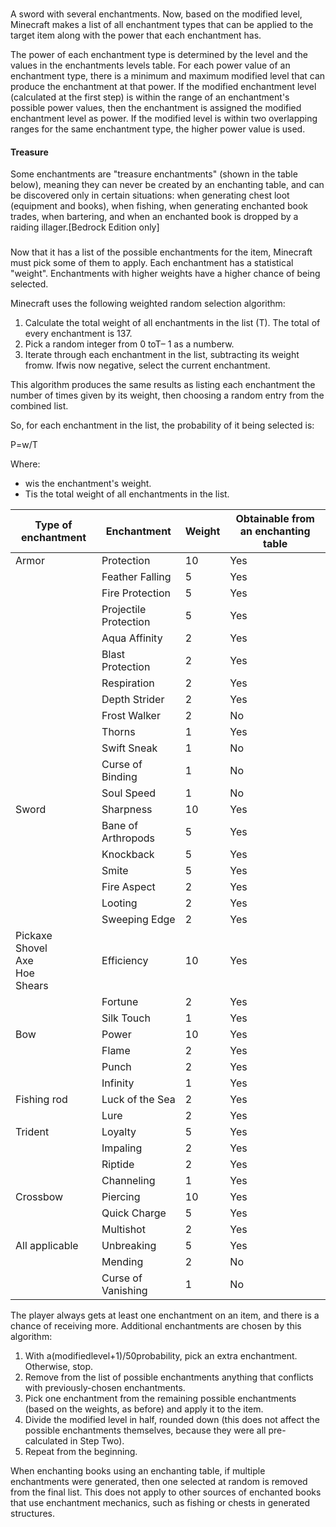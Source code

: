 ### 
A sword with several enchantments.
Now, based on the modified level, Minecraft makes a list of all enchantment types that can be applied to the target item along with the power that each enchantment has.

The power of each enchantment type is determined by the level and the values in the enchantments levels table. For each power value of an enchantment type, there is a minimum and maximum modified level that can produce the enchantment at that power. If the modified enchantment level (calculated at the first step) is within the range of an enchantment's possible power values, then the enchantment is assigned the modified enchantment level as power. If the modified level is within two overlapping ranges for the same enchantment type, the higher power value is used.

#### Treasure
Some enchantments are "treasure enchantments" (shown in the table below), meaning they can never be created by an enchanting table, and can be discovered only in certain situations: when generating chest loot (equipment and books), when fishing, when generating enchanted book trades, when bartering, and when an enchanted book is dropped by a raiding illager.‌[Bedrock Edition  only]


### 
Now that it has a list of the possible enchantments for the item, Minecraft must pick some of them to apply. Each enchantment has a statistical "weight". Enchantments with higher weights have a higher chance of being selected.

Minecraft uses the following weighted random selection algorithm:

1. Calculate the total weight of all enchantments in the list (T). The total of every enchantment is 137.
2. Pick a random integer from 0 toT– 1 as a numberw.
3. Iterate through each enchantment in the list, subtracting its weight fromw. Ifwis now negative, select the current enchantment.

This algorithm produces the same results as listing each enchantment the number of times given by its weight, then choosing a random entry from the combined list.

So, for each enchantment in the list, the probability of it being selected is:

P=w/T

Where:

- wis the enchantment's weight.
- Tis the total weight of all enchantments in the list.

| Type of enchantment                           | Enchantment           | Weight | Obtainable from an enchanting table |
|-----------------------------------------------|-----------------------|--------|-------------------------------------|
| Armor                                         | Protection            | 10     | Yes                                 |
|                                               | Feather Falling       | 5      | Yes                                 |
|                                               | Fire Protection       | 5      | Yes                                 |
|                                               | Projectile Protection | 5      | Yes                                 |
|                                               | Aqua Affinity         | 2      | Yes                                 |
|                                               | Blast Protection      | 2      | Yes                                 |
|                                               | Respiration           | 2      | Yes                                 |
|                                               | Depth Strider         | 2      | Yes                                 |
|                                               | Frost Walker          | 2      | No                                  |
|                                               | Thorns                | 1      | Yes                                 |
|                                               | Swift Sneak           | 1      | No                                  |
|                                               | Curse of Binding      | 1      | No                                  |
|                                               | Soul Speed            | 1      | No                                  |
| Sword                                         | Sharpness             | 10     | Yes                                 |
|                                               | Bane of Arthropods    | 5      | Yes                                 |
|                                               | Knockback             | 5      | Yes                                 |
|                                               | Smite                 | 5      | Yes                                 |
|                                               | Fire Aspect           | 2      | Yes                                 |
|                                               | Looting               | 2      | Yes                                 |
|                                               | Sweeping Edge         | 2      | Yes                                 |
| Pickaxe<br/>Shovel<br/>Axe<br/>Hoe<br/>Shears | Efficiency            | 10     | Yes                                 |
|                                               | Fortune               | 2      | Yes                                 |
|                                               | Silk Touch            | 1      | Yes                                 |
| Bow                                           | Power                 | 10     | Yes                                 |
|                                               | Flame                 | 2      | Yes                                 |
|                                               | Punch                 | 2      | Yes                                 |
|                                               | Infinity              | 1      | Yes                                 |
| Fishing rod                                   | Luck of the Sea       | 2      | Yes                                 |
|                                               | Lure                  | 2      | Yes                                 |
| Trident                                       | Loyalty               | 5      | Yes                                 |
|                                               | Impaling              | 2      | Yes                                 |
|                                               | Riptide               | 2      | Yes                                 |
|                                               | Channeling            | 1      | Yes                                 |
| Crossbow                                      | Piercing              | 10     | Yes                                 |
|                                               | Quick Charge          | 5      | Yes                                 |
|                                               | Multishot             | 2      | Yes                                 |
| All applicable                                | Unbreaking            | 5      | Yes                                 |
|                                               | Mending               | 2      | No                                  |
|                                               | Curse of Vanishing    | 1      | No                                  |

The player always gets at least one enchantment on an item, and there is a chance of receiving more. Additional enchantments are chosen by this algorithm:

1. With a(modifiedlevel+1)/50probability, pick an extra enchantment. Otherwise, stop.
2. Remove from the list of possible enchantments anything that conflicts with previously-chosen enchantments.
3. Pick one enchantment from the remaining possible enchantments (based on the weights, as before) and apply it to the item.
4. Divide the modified level in half, rounded down (this does not affect the possible enchantments themselves, because they were all pre-calculated in Step Two).
5. Repeat from the beginning.

When enchanting books using an enchanting table, if multiple enchantments were generated, then one selected at random is removed from the final list. This does not apply to other sources of enchanted books that use enchantment mechanics, such as fishing or chests in generated structures.

